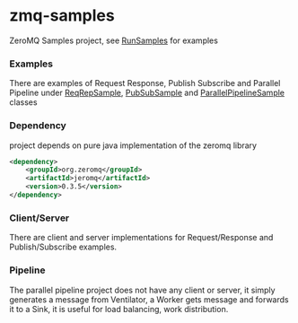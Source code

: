 # zmq-samples
ZeroMQ Samples project, see [RunSamples](https://github.com/canmogol/zmq-samples/blob/master/src/main/java/com/fererlab/zmq/RunSamples.java) for examples

### Examples

There are examples of Request Response, Publish Subscribe and Parallel Pipeline under [ReqRepSample](https://github.com/canmogol/zmq-samples/blob/master/src/main/java/com/fererlab/zmq/reqrep/ReqRepSample.java), [PubSubSample](https://github.com/canmogol/zmq-samples/blob/master/src/main/java/com/fererlab/zmq/pubsub/PubSubSample.java) and [ParallelPipelineSample](https://github.com/canmogol/zmq-samples/blob/master/src/main/java/com/fererlab/zmq/parallelpipeline/ParallelPipelineSample.java) classes

### Dependency
project depends on pure java implementation of the zeromq library
```xml
<dependency>
    <groupId>org.zeromq</groupId>
    <artifactId>jeromq</artifactId>
    <version>0.3.5</version>
</dependency>
```
### Client/Server
There are client and server implementations for Request/Response and Publish/Subscribe examples.

### Pipeline
The parallel pipeline project does not have any client or server, it simply generates a message from Ventilator, a Worker gets message and forwards it to a Sink, it is useful for load balancing, work distribution.
